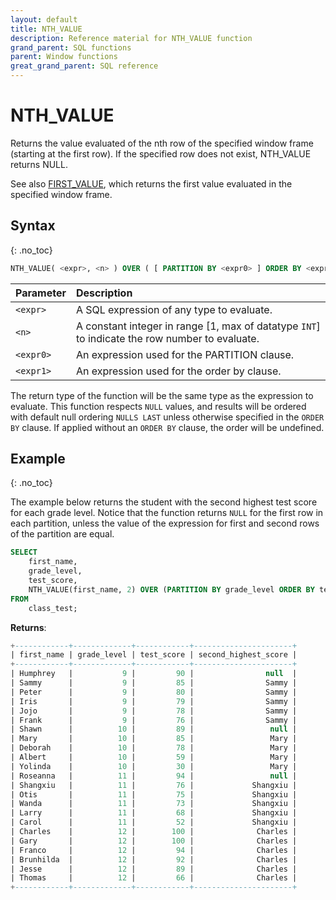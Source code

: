 ```yaml
---
layout: default
title: NTH_VALUE
description: Reference material for NTH_VALUE function
grand_parent: SQL functions
parent: Window functions
great_grand_parent: SQL reference
---
```


# NTH_VALUE

Returns the value evaluated of the nth row of the specified window frame (starting at the first row). If the specified row does not exist, NTH_VALUE returns NULL.

See also [FIRST\_VALUE](../first-value.md), which returns the first value evaluated in the specified window frame.

## Syntax
{: .no_toc}

```sql
NTH_VALUE( <expr>, <n> ) OVER ( [ PARTITION BY <expr0> ] ORDER BY <expr1> [ASC|DESC] )
```

| Parameter | Description                                                                                        |
| :--------- | :-------------------------------------------------------------------------------------------------- |
| `<expr>`   | A SQL expression of any type to evaluate.                                                |
| `<n>`     | A constant integer in range [1, max of datatype `INT`] to indicate the row number to evaluate. |
| `<expr0>` | An expression used for the PARTITION clause. |
| `<expr1>` | An expression used for the order by clause. |

The return type of the function will be the same type as the expression to evaluate. This function respects `NULL` values, and results will be ordered with default null ordering `NULLS LAST` unless otherwise specified in the `ORDER BY` clause. If applied without an `ORDER BY` clause, the order will be undefined.

## Example
{: .no_toc}

The example below returns the student with the second highest test score for each grade level. Notice that the function returns `NULL` for the first row in each partition, unless the value of the expression for first and second rows of the partition are equal. 

```sql
SELECT
    first_name,
    grade_level,
    test_score,
    NTH_VALUE(first_name, 2) OVER (PARTITION BY grade_level ORDER BY test_score DESC) second_highest_score
FROM
    class_test;
```

**Returns**:

```sql
+------------+-------------+------------+----------------------+
| first_name | grade_level | test_score | second_highest_score |
+------------+-------------+------------+----------------------+
| Humphrey   |           9 |         90 |                null  |  
| Sammy      |           9 |         85 |                Sammy |
| Peter      |           9 |         80 |                Sammy |
| Iris       |           9 |         79 |                Sammy |
| Jojo       |           9 |         78 |                Sammy |
| Frank      |           9 |         76 |                Sammy |
| Shawn      |          10 |         89 |                 null |
| Mary       |          10 |         85 |                 Mary |
| Deborah    |          10 |         78 |                 Mary |
| Albert     |          10 |         59 |                 Mary |
| Yolinda    |          10 |         30 |                 Mary |
| Roseanna   |          11 |         94 |                 null |
| Shangxiu   |          11 |         76 |             Shangxiu |
| Otis       |          11 |         75 |             Shangxiu |
| Wanda      |          11 |         73 |             Shangxiu |
| Larry      |          11 |         68 |             Shangxiu |
| Carol      |          11 |         52 |             Shangxiu |
| Charles    |          12 |        100 |              Charles |
| Gary       |          12 |        100 |              Charles |
| Franco     |          12 |         94 |              Charles |
| Brunhilda  |          12 |         92 |              Charles |
| Jesse      |          12 |         89 |              Charles |
| Thomas     |          12 |         66 |              Charles |
+------------+-------------+------------+----------------------+
```